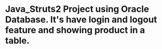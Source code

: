 # Java_Struts2 Project using Oracle Database. It's have login and logout feature and showing product in a table.
